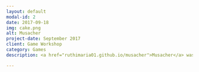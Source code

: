 ```yaml
---
layout: default
modal-id: 2
date: 2017-09-18
img: cake.png
alt: Musacher
project-date: September 2017
client: Game Workshop
category: Games
description: <a href="ruthimaria01.github.io/musacher">Musacher</a> was the second work in the game workshop. to play, just press in the name 

---
```

